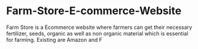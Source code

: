 # Farm-Store-E-commerce-Website
Farm Store is a Ecommerce website where farmers can get their necessary fertilizer, seeds, organic as well as non organic material which is essential for farming. Existing are Amazon and F
